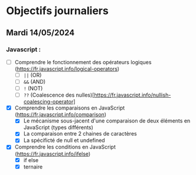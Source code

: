 # Objectifs journaliers

## Mardi 14/05/2024

### Javascript :

- [ ] Comprendre le fonctionnement des opérateurs logiques (https://fr.javascript.info/logical-operators)
  - [ ] `||` (OR)
  - [ ] `&&` (AND)
  - [ ] `!` (NOT)
  - [ ] `??` (Coalescence des nulles)[https://fr.javascript.info/nullish-coalescing-operator]
- [x] Comprendre les comparaisons en JavaScript (https://fr.javascript.info/comparison)
  - [x] Le mécanisme sous-jacent d'une comparaison de deux éléments en JavaScript (types différents)
  - [x] La comparaison entre 2 chaines de caractères
  - [x] La spécificté de null et undefined
- [x] Comprendre les conditions en JavaScript (https://fr.javascript.info/ifelse)
  - [x] if else
  - [x] ternaire
